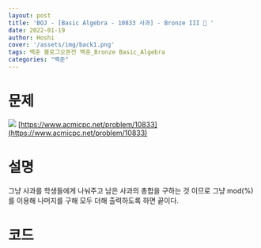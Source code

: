 ```yaml
---
layout: post
title: 'BOJ - [Basic Algebra - 10833 사과] - Bronze III 🥉 '
date: 2022-01-19
author: Hoshi
cover: '/assets/img/back1.png'
tags: 백준 블로그오픈전 백준_Bronze Basic_Algebra
categories: "백준"
---
```

# 문제
![]({{site.url}}/assets/img/posts_img/10833.png)
[https://www.acmicpc.net/problem/10833](https://www.acmicpc.net/problem/10833)

# 설명
그냥 사과를 학생들에게 나눠주고 남은 사과의 총합을 구하는 것 이므로 그냥 mod(%)를 이용해 나머지를 구해 모두 더해 출력하도록 하면 끝이다.

# 코드

```c

```
